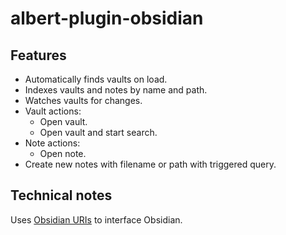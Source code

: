 # albert-plugin-obsidian

## Features

- Automatically finds vaults on load.
- Indexes vaults and notes by name and path.
- Watches vaults for changes.
- Vault actions:
    - Open vault.
    - Open vault and start search.
- Note actions:
    - Open note.
- Create new notes with filename or path with triggered query.

## Technical notes  

Uses [Obsidian URIs](https://help.obsidian.md/Extending+Obsidian/Obsidian+URI) to interface Obsidian.
